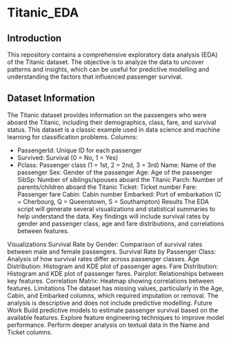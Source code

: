 # Titanic_EDA

## Introduction
This repository contains a comprehensive exploratory data analysis (EDA) of the Titanic dataset. The objective is to analyze the data to uncover patterns and insights, which can be useful for predictive modelling and understanding the factors that influenced passenger survival.

## Dataset Information
The Titanic dataset provides information on the passengers who were aboard the Titanic, including their demographics, class, fare, and survival status. This dataset is a classic example used in data science and machine learning for classification problems. 
Columns:
- PassengerId: Unique ID for each passenger
- Survived: Survival (0 = No, 1 = Yes)
- Pclass: Passenger class (1 = 1st, 2 = 2nd, 3 = 3rd)
Name: Name of the passenger
Sex: Gender of the passenger
Age: Age of the passenger
SibSp: Number of siblings/spouses aboard the Titanic
Parch: Number of parents/children aboard the Titanic
Ticket: Ticket number
Fare: Passenger fare
Cabin: Cabin number
Embarked: Port of embarkation (C = Cherbourg, Q = Queenstown, S = Southampton)
Results
The EDA script will generate several visualizations and statistical summaries to help understand the data. Key findings will include survival rates by gender and passenger class, age and fare distributions, and correlations between features.

Visualizations
Survival Rate by Gender: Comparison of survival rates between male and female passengers.
Survival Rate by Passenger Class: Analysis of how survival rates differ across passenger classes.
Age Distribution: Histogram and KDE plot of passenger ages.
Fare Distribution: Histogram and KDE plot of passenger fares.
Pairplot: Relationships between key features.
Correlation Matrix: Heatmap showing correlations between features.
Limitations
The dataset has missing values, particularly in the Age, Cabin, and Embarked columns, which required imputation or removal.
The analysis is descriptive and does not include predictive modelling.
Future Work
Build predictive models to estimate passenger survival based on the available features.
Explore feature engineering techniques to improve model performance.
Perform deeper analysis on textual data in the Name and Ticket columns.
